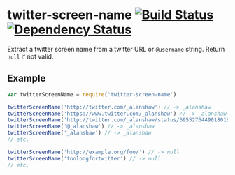 # twitter-screen-name [![Build Status](https://travis-ci.org/tableflip/twitter-screen-name.svg?branch=master)](https://travis-ci.org/tableflip/twitter-screen-name) [![Dependency Status](https://david-dm.org/tableflip/twitter-screen-name.svg)](https://david-dm.org/tableflip/twitter-screen-name)
Extract a twitter screen name from a twitter URL or `@username` string. Return `null` if not valid.

## Example

```js
var twitterScreenName = require('twitter-screen-name')

twitterScreenName('http://twitter.com/_alanshaw') // -> _alanshaw
twitterScreenName('https://www.twitter.com/_alanshaw') // -> _alanshaw
twitterScreenName('http://twitter.com/_alanshaw/status/695527644901801984') // -> _alanshaw
twitterScreenName('@_alanshaw') // -> _alanshaw
twitterScreenName('_alanshaw') // -> _alanshaw
// etc.

twitterScreenName('http://example.org/foo/') // -> null
twitterScreenName('toolongfortwitter') // -> null
// etc.
```
